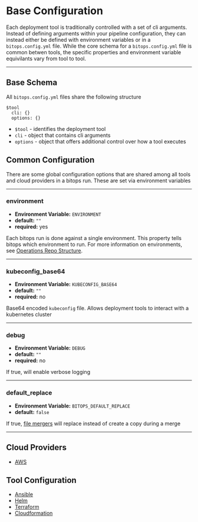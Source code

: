 # Base Configuration

Each deployment tool is traditionally controlled with a set of cli arguments. Instead of defining arguments within your pipeline configuration, they
 can instead either be defined with environment variables or in a `bitops.config.yml` file. While the core schema for a `bitops.config.yml` file is common betwen tools, the specific properties and environment variable equivilants vary from tool to tool.

-------------------
## Base Schema
All `bitops.config.yml` files share the following structure
```
$tool
  cli: {}
  options: {}
```
* `$tool` - identifies the deployment tool
* `cli` - object that contains cli arguments
* `options` - object that offers additional control over how a tool executes

## Common Configuration
There are some global configuration options that are shared among all tools and cloud providers in a bitops run. These are set via environment variables

-------------------
### environment
* **Environment Variable:** `ENVIRONMENT`
* **default:** `""`
* **required:** yes

Each bitops run is done against a single environment. This property tells bitops which environment to run. For more information on environments, see [Operations Repo Structure](/operations-repo-structure#environment-directories).

-------------------
### kubeconfig_base64
* **Environment Variable:** `KUBECONFIG_BASE64`
* **default:** `""`
* **required:** no

Base64 encoded `kubeconfig` file. Allows deployment tools to interact with a kubernetes cluster

-------------------
### debug
* **Environment Variable:** `DEBUG`
* **default:** `""`
* **required:** no

If true, will enable verbose logging

-------------------
### default_replace
* **Environment Variable:** `BITOPS_DEFAULT_REPLACE`
* **default:** `false`

If true, [file mergers](/default-environment) will replace instead of create a copy during a merge

-------------------
## Cloud Providers
* [AWS](/cloud-configuration/configuration-aws)

## Tool Configuration
* [Ansible](tool-configuration/configuration-ansible)
* [Helm](/tool-configuration/configuration-helm)
* [Terraform](/tool-configuration/configuration-terraform)
* [Cloudformation](/tool-configuration/configuration-cloudformation)